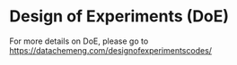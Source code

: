 # Design of Experiments (DoE)

For more details on DoE, please go to https://datachemeng.com/designofexperimentscodes/
